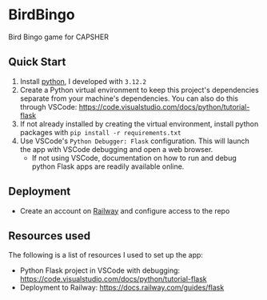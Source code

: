 # BirdBingo
Bird Bingo game for CAPSHER

## Quick Start
1. Install [python](https://www.python.org/downloads/), I developed with `3.12.2`
2. Create a Python virtual environment to keep this project's dependencies separate from your machine's dependencies. You can also do this through VSCode: https://code.visualstudio.com/docs/python/tutorial-flask
3. If not already installed by creating the virtual environment, install python packages with `pip install -r requirements.txt`
4. Use VSCode's `Python Debugger: Flask` configuration. This will launch the app with VSCode debugging and open a web browser.
   - If not using VSCode, documentation on how to run and debug python Flask apps are readily available online.

## Deployment
- Create an account on [Railway](https://railway.com/) and configure access to the repo

## Resources used
The following is a list of resources I used to set up the app:
- Python Flask project in VSCode with debugging: https://code.visualstudio.com/docs/python/tutorial-flask
- Deployment to Railway: https://docs.railway.com/guides/flask